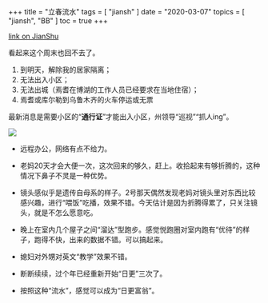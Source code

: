 +++
title = "立春流水"
tags = [
    "jiansh"
]
date = "2020-03-07"
topics = [
    "jiansh",
    "BB"
]
toc = true
+++



[link on JianShu](https://www.jianshu.com/p/a2105db339bd)

看起来这个周末也回不去了。

1. 到明天，解除我的居家隔离；
2. 无法出入小区；
3. 无法出城（焉耆在博湖的工作人员已经要求在当地住宿）；
4. 焉耆或库尔勒到乌鲁木齐的火车停运或无票

最新消息是需要小区的“**通行证**”才能出入小区，州领导“巡视”“抓人ing”。

![](https://upload-images.jianshu.io/upload_images/3296949-626698f56ca526df.png?imageMogr2/auto-orient/strip%7CimageView2/2/w/1240)

- 远程办公，网络有点不给力。

-  老妈20天才会大便一次，这次回来的够久，赶上。收拾起来有够折腾的，这种情况下鼻子不灵是一种优势。

- 镜头感似乎是遗传自母系的样子。2号那天偶然发现老妈对镜头里对东西比较感兴趣，进行“喂饭”吃播，效果不错。今天估计是因为折腾得累了，只关注镜头，就是不怎么愿意吃。

- 晚上在室内几个屋子之间“溜达”型跑步。感觉悦跑圈对室内跑有“优待”的样子，跑得不快，出来的数据不错。可以搞起来。

- 媳妇对外甥对英文“教学”效果不错。

- 断断续续，过个年已经重新开始“日更”三次了。

- 按照这种“流水”，感觉可以成为“日更富翁”。
